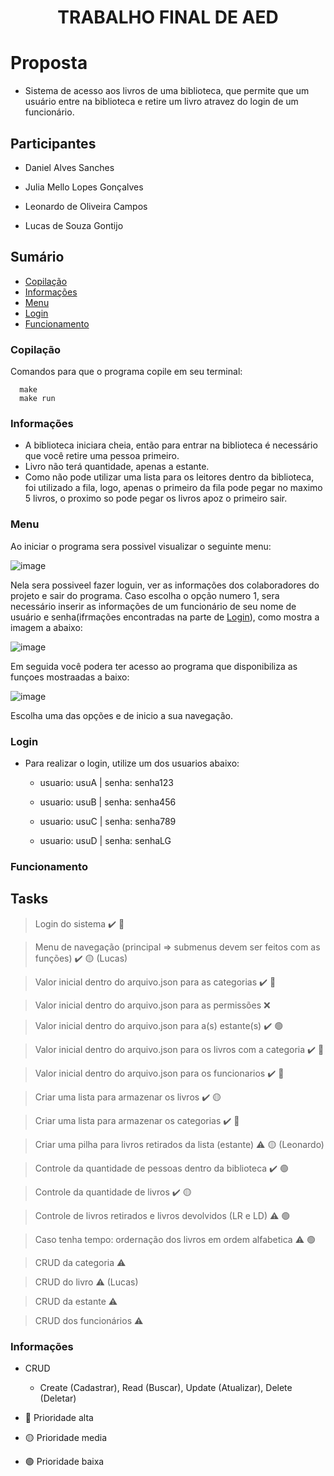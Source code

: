 <h1 align="center">TRABALHO FINAL DE AED</h1>

# Proposta

- Sistema de acesso aos livros de uma biblioteca, que permite que um usuário entre na biblioteca e retire um livro atravez do login de um funcionário.

## Participantes

- Daniel Alves Sanches

- Julia Mello Lopes Gonçalves

- Leonardo de Oliveira Campos

- Lucas de Souza Gontijo

## Sumário
<!--ts-->
   * [Copilação](#Copilação)
   * [Informações](#Informações)
   * [Menu](#Menu)
   * [Login](#Login)
   * [Funcionamento](#Funcionamento)
<!--te-->

### Copilação 

Comandos para que o programa copile em seu terminal:

      make
      make run

### Informações

- A biblioteca iniciara cheia, então para entrar na biblioteca é necessário que você retire uma pessoa primeiro.
- Livro não terá quantidade, apenas a estante.
- Como não pode utilizar uma lista para os leitores dentro da biblioteca, foi utilizado a fila, logo, apenas o primeiro da fila pode pegar no maximo 5 livros, o proximo so pode pegar os livros apoz o primeiro sair.

### Menu

Ao iniciar o programa sera possivel visualizar o seguinte menu:

![image](https://user-images.githubusercontent.com/84408875/132755696-4a92e6d5-b552-415f-a6d9-fe7f4bf6e994.png)

Nela sera possiveel fazer loguin, ver as informações dos colaboradores do projeto e sair do programa. Caso escolha o opção numero 1, sera necessário inserir as informações de um funcionário de seu nome de usuário e senha(ifrmações encontradas na parte de [Login](#Login)), como mostra a imagem a abaixo:

![image](https://user-images.githubusercontent.com/84408875/132755822-2a23aceb-b4cf-4f8a-8200-0a81b1dc2535.png)

Em seguida você podera ter acesso ao programa que disponibiliza as funçoes mostraadas a baixo:

![image](https://user-images.githubusercontent.com/84408875/132756724-ba20ad77-3bf2-4c31-9cfa-02314d0ea2f8.png)

Escolha uma das opções e de inicio a sua navegação.

### Login

- Para realizar o login, utilize um dos usuarios abaixo:
  - usuario: usuA | senha: senha123

  - usuario: usuB | senha: senha456

  - usuario: usuC | senha: senha789

  - usuario: usuD | senha: senhaLG

### Funcionamento 

## Tasks

> Login do sistema :heavy_check_mark: 🔴

> Menu de navegação (principal => submenus devem ser feitos com as funções) :heavy_check_mark: 🟡 (Lucas)

> Valor inicial dentro do arquivo.json  para as categorias :heavy_check_mark: 🔴

> Valor inicial dentro do arquivo.json  para as permissões :x:

> Valor inicial dentro do arquivo.json  para a(s) estante(s) :heavy_check_mark: 🟢

> Valor inicial dentro do arquivo.json  para os livros com a categoria :heavy_check_mark: 🔴

> Valor inicial dentro do arquivo.json  para os funcionarios :heavy_check_mark: 🔴

> Criar uma lista para armazenar os livros :heavy_check_mark: 🟡

> Criar uma lista para armazenar os categorias :heavy_check_mark: 🔴

> Criar uma pilha para livros retirados da lista (estante) :warning: 🟡 (Leonardo)

> Controle da quantidade de pessoas dentro da biblioteca :heavy_check_mark: 🟢

> Controle da quantidade de livros :heavy_check_mark: 🟡

> Controle de livros retirados e livros devolvidos (LR e LD) :warning: 🟢

> Caso tenha tempo: ordernação dos livros em ordem alfabetica :warning: 🟢

> CRUD da categoria :warning:

> CRUD do livro :warning: (Lucas)

> CRUD da estante :warning:

> CRUD dos funcionários :warning:

### Informações

- CRUD
  - Create (Cadastrar), Read (Buscar), Update (Atualizar), Delete (Deletar)

- 🔴 Prioridade alta
- 🟡 Prioridade media
- 🟢 Prioridade baixa

